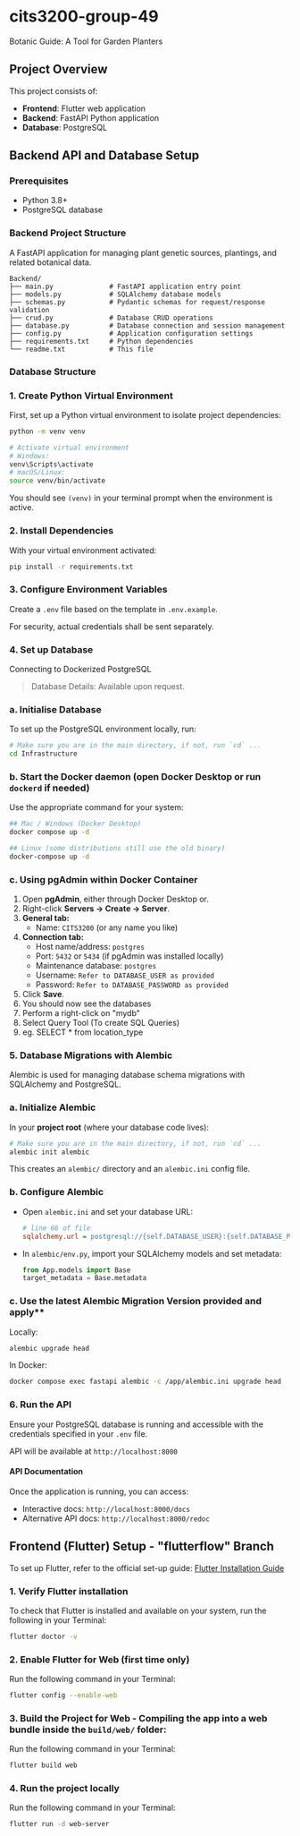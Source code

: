 # cits3200-group-49
Botanic Guide: A Tool for Garden Planters

## Project Overview

This project consists of:
- **Frontend**: Flutter web application
- **Backend**: FastAPI Python application
- **Database**: PostgreSQL

## Backend API and Database Setup

### Prerequisites
- Python 3.8+
- PostgreSQL database

### Backend Project Structure
A FastAPI application for managing plant genetic sources, plantings, and related botanical data.

```
Backend/
├── main.py              # FastAPI application entry point
├── models.py            # SQLAlchemy database models
├── schemas.py           # Pydantic schemas for request/response validation
├── crud.py              # Database CRUD operations
├── database.py          # Database connection and session management
├── config.py            # Application configuration settings
├── requirements.txt     # Python dependencies
└── readme.txt           # This file
```

### Database Structure

### 1. **Create Python Virtual Environment**
First, set up a Python virtual environment to isolate project dependencies:

   ```bash
   python -m venv venv
   
   # Activate virtual environment
   # Windows:
   venv\Scripts\activate
   # macOS/Linux:
   source venv/bin/activate
   ```
   You should see `(venv)` in your terminal prompt when the environment is active.

### 2. **Install Dependencies**
   With your virtual environment activated:

   ```bash
   pip install -r requirements.txt
   ```

### 3. **Configure Environment Variables**
   
   Create a `.env` file based on the template in `.env.example`.

   For security, actual credentials shall be sent separately. 

### 4. **Set up Database**
   Connecting to Dockerized PostgreSQL
   > Database Details: Available upon request.

### a. Initialise Database
To set up the PostgreSQL environment locally, run:

```bash
# Make sure you are in the main directory, if not, run `cd` ... 
cd Infrastructure
```

### b. Start the Docker daemon (open Docker Desktop or run `dockerd` if needed)
Use the appropriate command for your system:

```bash
## Mac / Windows (Docker Desktop)
docker compose up -d

## Linux (some distributions still use the old binary)
docker-compose up -d
```

### c. Using pgAdmin within Docker Container

1. Open **pgAdmin**, either through Docker Desktop or.  
2. Right-click **Servers → Create → Server**.  
3. **General tab:**  
   - Name: `CITS3200` (or any name you like)  
4. **Connection tab:**  
   - Host name/address: `postgres`  
   - Port: `5432`  or `5434` (if pgAdmin was installed locally)
   - Maintenance database: `postgres`  
   - Username: `Refer to DATABASE_USER as provided`
   - Password: `Refer to DATABASE_PASSWORD as provided` 
5. Click **Save**.  
6. You should now see the databases
7. Perform a right-click on "mydb" 
8. Select Query Tool (To create SQL Queries)
9. eg. SELECT * from location_type

### 5. Database Migrations with Alembic

Alembic is used for managing database schema migrations with SQLAlchemy and PostgreSQL.

### a. **Initialize Alembic**
   In your **project root** (where your database code lives): 
   ```bash
   # Make sure you are in the main directory, if not, run `cd` ... 
   alembic init alembic
   ```
   This creates an `alembic/` directory and an `alembic.ini` config file.

### b. **Configure Alembic**
   - Open `alembic.ini` and set your database URL:
     ```ini
     # line 66 of file
     sqlalchemy.url = postgresql://{self.DATABASE_USER}:{self.DATABASE_PASSWORD}@{self.DATABASE_HOST}:{self.DATABASE_PORT}/{self.DATABASE_NAME}
     ```
   - In `alembic/env.py`, import your SQLAlchemy models and set metadata:
     ```python
     from App.models import Base  
     target_metadata = Base.metadata                                    # ~ line 24 of .env file
     ```

### c. Use the latest Alembic Migration Version provided and apply**
   Locally: 
   ```bash
   alembic upgrade head
   ```

   In Docker:
   ```bash
   docker compose exec fastapi alembic -c /app/alembic.ini upgrade head
   ```

### 6. **Run the API**
Ensure your PostgreSQL database is running and accessible with the credentials specified in your `.env` file.

API will be available at `http://localhost:8000`

#### API Documentation
Once the application is running, you can access:
   - Interactive docs: `http://localhost:8000/docs`
   - Alternative API docs: `http://localhost:8000/redoc`


## Frontend (Flutter) Setup - "flutterflow" Branch
To set up Flutter, refer to the official set-up guide:
[Flutter Installation Guide](https://docs.flutter.dev/get-started/quick)

### 1. Verify Flutter installation
To check that Flutter is installed and available on your system, run the following in your Terminal:
```bash
flutter doctor -v
```

### 2. Enable Flutter for Web (first time only)
Run the following command in your Terminal: 
```bash
flutter config --enable-web
```

### 3. Build the Project for Web - Compiling the app into a web bundle inside the `build/web/` folder:
Run the following command in your Terminal: 
```bash
flutter build web
```

### 4. Run the project locally
Run the following command in your Terminal: 
```bash
flutter run -d web-server
```
